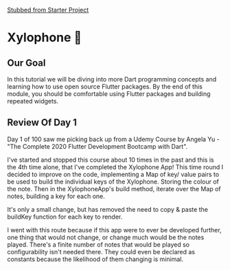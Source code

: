 [Stubbed from Starter Project](https://github.com/londonappbrewery/xylophone-flutter)

# Xylophone 🎹

## Our Goal

In this tutorial we will be diving into more Dart programming concepts and learning how to use open 
source Flutter packages. By the end of this module, you should be comfortable using Flutter packages and 
building repeated widgets.

## Review Of Day 1

Day 1 of 100 saw me picking back up from a Udemy Course by Angela Yu - "The Complete 2020 Flutter 
Development Bootcamp with Dart".⁠

I've started and stopped this course about 10 times in the past and this is the 4th time alone, that I've 
completed the Xylophone App! This time round I decided to improve on the code, implementing a Map of key/
value pairs to be used to build the individual keys of the Xylophone. Storing the colour of the note. 
Then in the XylophoneApp's build method, iterate over the Map of notes, building a key for each one.⁠

It's only a small change, but has removed the need to copy & paste the buildKey function for each key to 
render.⁠

I went with this route because if this app were to ever be developed further, one thing that would not 
change, or change much would be the notes played. There's a finite number of notes that would be played 
so configurability isn't needed there. They could even be declared as constants because the likelihood of 
them changing is minimal.
